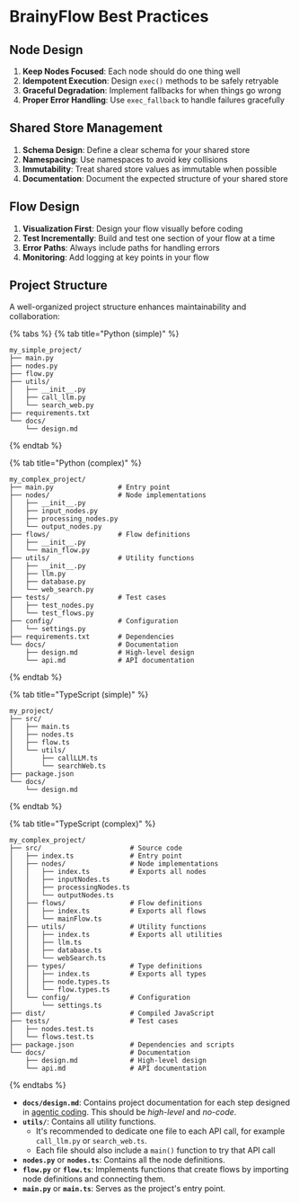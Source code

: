 # BrainyFlow Best Practices

## Node Design

1. **Keep Nodes Focused**: Each node should do one thing well
2. **Idempotent Execution**: Design `exec()` methods to be safely retryable
3. **Graceful Degradation**: Implement fallbacks for when things go wrong
4. **Proper Error Handling**: Use `exec_fallback` to handle failures gracefully

## Shared Store Management

1. **Schema Design**: Define a clear schema for your shared store
2. **Namespacing**: Use namespaces to avoid key collisions
3. **Immutability**: Treat shared store values as immutable when possible
4. **Documentation**: Document the expected structure of your shared store

## Flow Design

1. **Visualization First**: Design your flow visually before coding
2. **Test Incrementally**: Build and test one section of your flow at a time
3. **Error Paths**: Always include paths for handling errors
4. **Monitoring**: Add logging at key points in your flow

## Project Structure

A well-organized project structure enhances maintainability and collaboration:

{% tabs %}
{% tab title="Python (simple)" %}

```
my_simple_project/
├── main.py
├── nodes.py
├── flow.py
├── utils/
│   ├── __init__.py
│   ├── call_llm.py
│   └── search_web.py
├── requirements.txt
└── docs/
    └── design.md
```

{% endtab %}

{% tab title="Python (complex)" %}

```
my_complex_project/
├── main.py                # Entry point
├── nodes/                 # Node implementations
│   ├── __init__.py
│   ├── input_nodes.py
│   ├── processing_nodes.py
│   └── output_nodes.py
├── flows/                 # Flow definitions
│   ├── __init__.py
│   └── main_flow.py
├── utils/                 # Utility functions
│   ├── __init__.py
│   ├── llm.py
│   ├── database.py
│   └── web_search.py
├── tests/                 # Test cases
│   ├── test_nodes.py
│   └── test_flows.py
├── config/                # Configuration
│   └── settings.py
├── requirements.txt       # Dependencies
└── docs/                  # Documentation
    ├── design.md          # High-level design
    └── api.md             # API documentation
```

{% endtab %}

{% tab title="TypeScript (simple)" %}

```
my_project/
├── src/
│   ├── main.ts
│   ├── nodes.ts
│   ├── flow.ts
│   └── utils/
│       ├── callLLM.ts
│       └── searchWeb.ts
├── package.json
└── docs/
    └── design.md
```

{% endtab %}

{% tab title="TypeScript (complex)" %}

```
my_complex_project/
├── src/                      # Source code
│   ├── index.ts              # Entry point
│   ├── nodes/                # Node implementations
│   │   ├── index.ts          # Exports all nodes
│   │   ├── inputNodes.ts
│   │   ├── processingNodes.ts
│   │   └── outputNodes.ts
│   ├── flows/                # Flow definitions
│   │   ├── index.ts          # Exports all flows
│   │   └── mainFlow.ts
│   ├── utils/                # Utility functions
│   │   ├── index.ts          # Exports all utilities
│   │   ├── llm.ts
│   │   ├── database.ts
│   │   └── webSearch.ts
│   ├── types/                # Type definitions
│   │   ├── index.ts          # Exports all types
│   │   ├── node.types.ts
│   │   └── flow.types.ts
│   └── config/               # Configuration
│       └── settings.ts
├── dist/                     # Compiled JavaScript
├── tests/                    # Test cases
│   ├── nodes.test.ts
│   └── flows.test.ts
├── package.json              # Dependencies and scripts
└── docs/                     # Documentation
    ├── design.md             # High-level design
    └── api.md                # API documentation
```

{% endtabs %}

- **`docs/design.md`**: Contains project documentation for each step designed in [agentic coding](./agentic_coding.md). This should be _high-level_ and _no-code_.
- **`utils/`**: Contains all utility functions.
  - It's recommended to dedicate one file to each API call, for example `call_llm.py` or `search_web.ts`.
  - Each file should also include a `main()` function to try that API call
- **`nodes.py`** or **`nodes.ts`**: Contains all the node definitions.
- **`flow.py`** or **`flow.ts`**: Implements functions that create flows by importing node definitions and connecting them.
- **`main.py`** or **`main.ts`**: Serves as the project's entry point.
